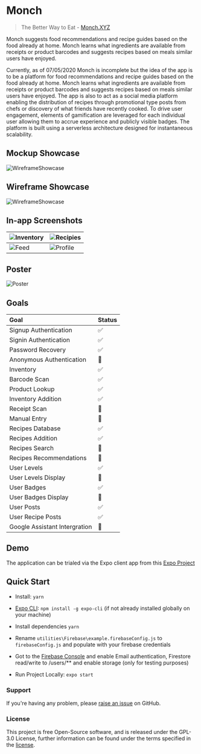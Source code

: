 
# Monch
>The Better Way to Eat - [Monch.XYZ](https://monch.XYZ)

Monch suggests food recommendations and recipe guides based on the food already at home. Monch learns what ingredients are available from receipts or product barcodes and suggests recipes based on meals similar users have enjoyed.

Currently, as of 07/05/2020 Monch is incomplete but the idea of the app is to be a platform for food recommendations and recipe guides based on the food already at home. Monch learns what ingredients are available from receipts or product barcodes and suggests recipes based on meals similar users have enjoyed. The app is also to act as a social media platform enabling the distribution of recipes through promotional type posts from chefs or discovery of what friends have recently cooked. To drive user engagement, elements of gamification are leveraged for each individual user allowing them to accrue experience and publicly visible badges. The platform is built using a serverless architecture designed for instantaneous scalability.

## Mockup Showcase
![WireframeShowcase](https://user-images.githubusercontent.com/3743776/81346934-1e4b0480-90b3-11ea-937f-4c413065a9cb.jpg)


## Wireframe Showcase
![WireframeShowcase](https://user-images.githubusercontent.com/3743776/81346941-2014c800-90b3-11ea-8756-2695c5041c3e.jpg)


## In-app Screenshots

| ![Inventory](https://user-images.githubusercontent.com/3743776/80280907-314af580-86ff-11ea-8c72-4481aa4f0999.png) | ![Recipies](https://user-images.githubusercontent.com/3743776/81347529-40915200-90b4-11ea-910b-25c49416dbfb.png) |
| ------------- | ------------- |
| ![Feed](https://user-images.githubusercontent.com/3743776/80280905-2ee89b80-86ff-11ea-959b-dba95b35cda4.png)  | ![Profile](https://user-images.githubusercontent.com/3743776/80280899-27c18d80-86ff-11ea-96fb-ccb2451a89df.png)  |


## Poster
![Poster](https://user-images.githubusercontent.com/3743776/81348255-af22df80-90b5-11ea-8728-c40e53c1145f.jpg)

## Goals

Goal | Status
:------------ | :------------ |
Signup Authentication | :white_check_mark:
Signin Authentication | :white_check_mark:
Password Recovery | :white_check_mark:
Anonymous Authentication | :black_square_button:
Inventory | :white_check_mark:
Barcode Scan | :white_check_mark:
Product Lookup | :white_check_mark:
Inventory Addition | :white_check_mark:
Receipt Scan | :black_square_button:
Manual Entry | :black_square_button:
Recipes Database | :white_check_mark:
Recipes Addition | :white_check_mark:
Recipes Search | :black_square_button:
Recipes  Recommendations | :black_square_button:
User Levels | :white_check_mark:
User Levels Display | :black_square_button:
User Badges | :white_check_mark:
User Badges Display | :black_square_button:
User Posts | :white_check_mark:
User Recipe Posts | :white_check_mark:
Google Assistant Intergration | :black_square_button:

## Demo
The application can be trialed via the Expo client app from this [Expo Project](https://expo.io/@mrtimcakes/Monch)


## Quick Start

- Install: `yarn`

- [Expo CLI](https://docs.expo.io/versions/latest/workflow/expo-cli/): `npm install -g expo-cli` (if not already installed globally on your machine)

- Install dependencies `yarn`

- Rename `utilities\Firebase\example.firebaseConfig.js` to `firebaseConfig.js` and populate with your firebase credentials

- Got to the [Firebase Console](https://console.firebase.google.com/) and enable Email authentication, Firestore read/write to /users/** and enable storage (only for testing purposes)

- Run Project Locally: `expo start`






### Support

If you're having any problem, please [raise an issue](https://github.com/MrTimcakes/Monch-Native/issues/new) on GitHub.






### License

This project is free Open-Source software, and is released under the GPL-3.0 License, further information can be found under the terms specified in the [license](https://github.com/MrTimcakes/Monch-Native/blob/master/LICENSE).
